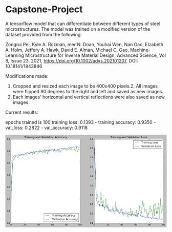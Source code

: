 # Capstone-Project
 A tensorflow model that can differentiate between different types of steel microstructures. The model was trained on a modified version of the dataset provided from the following:

 
 Zongrui Pei, Kyle A. Rozman, mer N. Doan, Youhai Wen, Nan Gao, Elzabeth A. Holm, Jeffery A. Hawk, David E. Alman, Michael C. Gao, Machine-Learning Microstructure for Inverse Material Design, Advanced Science, Vol 8, Issue 23, 2021, https://doi.org/10.1002/advs.202101207, DOI: 10.18141/1843846

 
Modifications made:
1. Cropped and resized each image to be 400x400 pixels.2. All images were flipped 90 degrees to the right and left and saved as new images.
3. Each images' horizontal and vertical reflections were also saved as new images.


Current results:

epochs trained is 100
training loss: 0.1393 - training accuracy: 0.9350 - val_loss: 0.2822 - val_accuracy: 0.9118

![Alt text](image.png)
